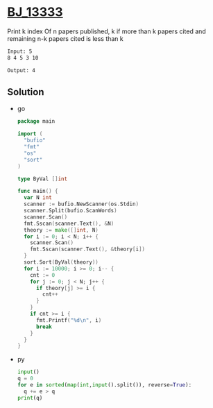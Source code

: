# [BJ_13333](https://acmicpc.net/problem/13333)

Print k index
Of n papers published, k if more than k papers cited and remaining n-k papers cited is less than k

```txt
Input: 5
8 4 5 3 10

Output: 4
```

## Solution

* go

  ```go
  package main

  import (
    "bufio"
    "fmt"
    "os"
    "sort"
  )

  type ByVal []int

  func main() {
    var N int
    scanner := bufio.NewScanner(os.Stdin)
    scanner.Split(bufio.ScanWords)
    scanner.Scan()
    fmt.Sscan(scanner.Text(), &N)
    theory := make([]int, N)
    for i := 0; i < N; i++ {
      scanner.Scan()
      fmt.Sscan(scanner.Text(), &theory[i])
    }
    sort.Sort(ByVal(theory))
    for i := 10000; i >= 0; i-- {
      cnt := 0
      for j := 0; j < N; j++ {
        if theory[j] >= i {
          cnt++
        }
      }
      if cnt >= i {
        fmt.Printf("%d\n", i)
        break
      }
    }
  }
  ```

* py

  ```py
  input()
  q = 0
  for e in sorted(map(int,input().split()), reverse=True):
    q += e > q
  print(q)
  ```
